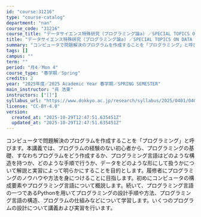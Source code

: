 ```yaml
---
id: "course:31216"
type: "course-catalog"
department: "nan"
course_code: "31216"
course_title: "データサイエンス特殊研究（プログラミング論a) ／SPECIAL TOPICS ON DATA SCIENCE : INTRODUCTION TO PROGRAMMING (A)"
title: "データサイエンス特殊研究（プログラミング論a) ／SPECIAL TOPICS ON DATA SCIENCE : INTRODUCTION TO PROGRAMMING (A)"
summary: "コンピュータで問題解決のプログラムを作成することを「プログラミング」と呼びます。本講義では、プログラムの経験のない初心者から、プログラミングの基礎、すなわちプログラムをどう作成するか、プログラミング言語はどのような構造を持つか、どのような手…"
tags: []
campus: ""
term: ""
period: "月4／Mon 4"
course_type: "春学期／Spring"
credits: 2
year: "2025年度／2025 Academic Year 春学期／SPRING SEMESTER"
main_instructor: "呉 浩東"
instructors: ["[]"]
syllabus_url: "https://www.dokkyo.ac.jp/research/syllabus/2025/0401/0401_31216_ja_JP.html"
license: "CC-BY-4.0"
version:
  created_at: "2025-10-29T12:47:51.635451Z"
  updated_at: "2025-10-29T12:47:51.635451Z"
---
```

コンピュータで問題解決のプログラムを作成することを「プログラミング」と呼びます。本講義では、プログラムの経験のない初心者から、プログラミングの基礎、すなわちプログラムをどう作成するか、プログラミング言語はどのような構造を持つか、どのような手順で行うか、データをどのような形にして扱うかについて解説と実習によって明らかにすることを目的とします。履修者にプログラミングのノウハウや方法を身につけることに目指します。初めにコンピュータの構成要素やプログラミング言語について概説します。続いて、プログラミング言語の一つであるPythonを用いてプログラミングの設計手順や方法、プログラミング言語の構造、プログラムの仕組みなどについて学習します。いくつのプログラムの設計について講義および実習を行います。
